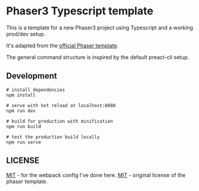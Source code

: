 # Phaser3 Typescript template

This is a template for a new Phaser3 project using Typescript and a working
prod/dev setup.

It's adapted from the [official Phaser template](https://github.com/photonstorm/phaser3-typescript-project-template).

The general command structure is inspired by the default preact-cli setup.

## Development

```
# install dependencies
npm install

# serve with hot reload at localhost:8080
npm run dev

# build for production with minification
npm run build

# test the production build locally
npm run serve
```

## LICENSE

[MIT](./LICENSE) - for the webpack config I've done here.
[MIT](./LICENSE.template.md) - original license of the phaser template.
